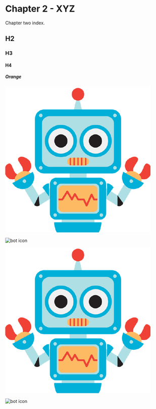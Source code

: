 # Chapter 2 - XYZ

Chapter two index.

## H2

### H3

#### H4

##### Orange



![bot icon](/book/static/bot.png)


![bot icon](static/bot.png)

![bot icon](../static/bot.png)

![bot icon](../_static/bot.png)
